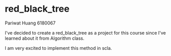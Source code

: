 # red_black_tree

Pariwat Huang 6180067

I've decided to create a red_black_tree as a project for this course since I've learned about it from Algorithm class. 

I am very excited to implement this method in scla.
